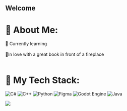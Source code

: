 ## Welcome

# 💫 About Me:
🧸 Currently learning <br>   <br>🍂In love with a great book in front of a fireplace  <br><br>


# 🎀 My Tech Stack:
![C#](https://img.shields.io/badge/c%23-%23239120.svg?style=for-the-badge&logo=csharp&logoColor=white) ![C++](https://img.shields.io/badge/c++-%2300599C.svg?style=for-the-badge&logo=c%2B%2B&logoColor=white) ![Python](https://img.shields.io/badge/python-3670A0?style=for-the-badge&logo=python&logoColor=ffdd54) ![Figma](https://img.shields.io/badge/figma-%23F24E1E.svg?style=for-the-badge&logo=figma&logoColor=white) ![Godot Engine](https://img.shields.io/badge/GODOT-%23FFFFFF.svg?style=for-the-badge&logo=godot-engine) ![Java](https://img.shields.io/badge/java-%23ED8B00.svg?style=for-the-badge&logo=openjdk&logoColor=white)

[![](https://visitcount.itsvg.in/api?id=amethye&icon=0&color=10)](https://visitcount.itsvg.in)

<!-- Proudly created with GPRM ( https://gprm.itsvg.in ) -->
